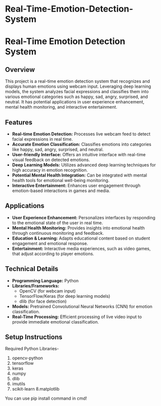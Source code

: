 # Real-Time-Emotion-Detection-System
# Real-Time Emotion Detection System

## Overview
This project is a real-time emotion detection system that recognizes and displays human emotions using webcam input. Leveraging deep learning models, the system analyzes facial expressions and classifies them into various emotional categories such as happy, sad, angry, surprised, and neutral. It has potential applications in user experience enhancement, mental health monitoring, and interactive entertainment.

## Features
- **Real-time Emotion Detection:** Processes live webcam feed to detect facial expressions in real time.
- **Accurate Emotion Classification:** Classifies emotions into categories like happy, sad, angry, surprised, and neutral.
- **User-friendly Interface:** Offers an intuitive interface with real-time visual feedback on detected emotions.
- **Deep Learning Models:** Utilizes advanced deep learning techniques for high accuracy in emotion recognition.
- **Potential Mental Health Integration:** Can be integrated with mental health tools for emotional well-being monitoring.
- **Interactive Entertainment:** Enhances user engagement through emotion-based interactions in games and media.

## Applications
- **User Experience Enhancement:** Personalizes interfaces by responding to the emotional state of the user in real time.
- **Mental Health Monitoring:** Provides insights into emotional health through continuous monitoring and feedback.
- **Education & Learning:** Adapts educational content based on student engagement and emotional response.
- **Entertainment:** Interactive media experiences, such as video games, that adjust according to player emotions.
  
## Technical Details
- **Programming Language:** Python
- **Libraries/Frameworks:**
  - OpenCV (for webcam input)
  - TensorFlow/Keras (for deep learning models)
  - dlib (for face detection)
- **Models:** Pretrained Convolutional Neural Networks (CNN) for emotion classification.
- **Real-Time Processing:** Efficient processing of live video input to provide immediate emotional classification.

## Setup Instructions
Required Python Libraries-
1. opencv-python
2. tensorflow
3. keras
4.  numpy
5. dlib
6. imutils
7. scikit-learn
8.matplotlib

You can use pip install command in cmd!

